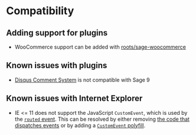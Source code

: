 # Compatibility

## Adding support for plugins

- WooCommerce support can be added with [roots/sage-woocommerce](https://github.com/roots/sage-woocommerce)

## Known issues with plugins

- [Disqus Comment System](https://github.com/roots/sage/issues/2035#issuecomment-369673419) is not compatible with Sage 9

## Known issues with Internet Explorer

- IE <= 11 does not support the JavaScript `CustomEvent`, which is used by the [`routed` event](compiling-assets.md/#listening-for-route-events). This can be resolved by either removing [the code that dispatches events](https://github.com/roots/sage/pull/2080) or by adding a [`CustomEvent` polyfill](https://github.com/kumarharsh/custom-event-polyfill).
